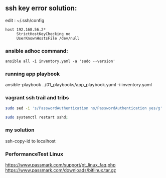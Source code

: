 ## ssh key error solution:
edit : ~/.ssh/config 
```
host 192.168.56.2*
     StrictHostKeyChecking no
     UserKnownHostsFile /dev/null
```

### ansible adhoc command:
```
ansible all -i inventory.yaml -a 'sudo --version'
```

### running app playbook
ansible-playbook ../01_playbooks/app_playbook.yaml -i inventory.yaml

### vagrant ssh trail and tribs
```bash
sudo sed -i 's/PasswordAuthentication no/PasswordAuthentication yes/g' /etc/ssh/sshd_config;

sudo systemctl restart sshd;
```

### my solution
ssh-copy-id to localhost

### PerformanceTest Linux
<https://www.passmark.com/support/pt_linux_faq.php>
<https://www.passmark.com/downloads/bitlinux.tar.gz>
